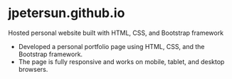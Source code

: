 # jpetersun.github.io
Hosted personal website built with HTML, CSS, and Bootstrap framework

* Developed a personal portfolio page using HTML, CSS, and the Bootstrap framework. 
* The page is fully responsive and works on mobile, tablet, and desktop browsers.
